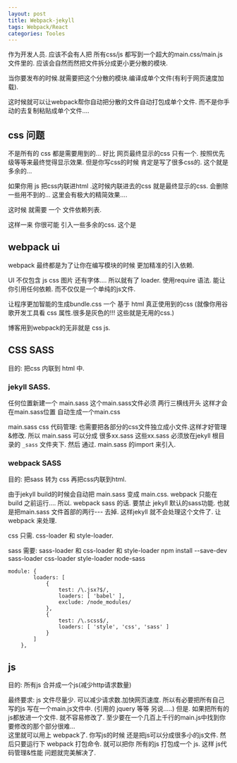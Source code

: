 ```yaml
---
layout: post
title: Webpack-jekyll
tags: Webpack/React
categories: Tooles
---
```


作为开发人员. 应该不会有人把 所有css/js 都写到一个超大的main.css/main.js 文件里的. 应该会自然而然把文件拆分成更小更分散的模块.

当你要发布的时候.就需要把这个分散的模块.编译成单个文件(有利于网页速度加载).

这时候就可以让webpack帮你自动把分散的文件自动打包成单个文件. 而不是你手动的去复制粘贴成单个文件....






## css 问题
不是所有的 css 都是需要用到的...
好比 网页最终显示的css 只有一个.
按照优先级等等来最终觉得显示效果.
但是你写css的时候 肯定是写了很多css的.
这个就是多余的...

如果你用 js 把css内联进html .这时候内联进去的css 就是最终显示的css. 会删除一些用不到的...
这里会有极大的精简效果....





这时候 就需要 一个 文件依赖列表.

这样一来 你很可能 引入一些多余的css.
这个是





## webpack ui
webpack 最终都是为了让你在编写模块的时候 更加精准的引入依赖.



UI 不仅包含 js css 图片 还有字体....
所以就有了 loader.
使用require 语法. 能让你引用任何依赖. 而不仅仅是一个单纯的js文件.


让程序更加智能的生成bundle.css
一个 基于 html 真正使用到的css
(就像你用谷歌开发工具看 css 属性.很多是灰色的!!! 这些就是无用的css.)




















博客用到webpack的无非就是 css js.


## CSS SASS
目的: 把css 内联到 html 中.

### jekyll SASS.
 任何位置新建一个 main.sass
这个main.sass文件必须 两行三横线开头
这样才会在main.sass位置 自动生成一个main.css

main.sass 
css 代码管理:
也需要把各部分的css文件独立成小文件.这样才好管理&修改.
所以 main.sass 可以分成 很多xx.sass
这些xx.sass 必须放在jekyll 根目录的 `_sass` 文件夹下.
然后 通过. main.sass 的import 来引入.




### webpack SASS
目的: 把sass 转为 css 再把css内联到html.

由于jekyll build的时候会自动把 main.sass 变成 main.css.
webpack 只能在 build 之前运行....
所以. webpack sass 的话. 要禁止 jekyll 默认的sass功能.
也就是把main.sass 文件首部的两行--- 去掉.
这样jekyll 就不会处理这个文件了. 
让 webpack 来处理.


css 只需. css-loader 和 style-loader.

sass 需要: sass-loader 和 css-loader 和 style-loader
	npm install --save-dev sass-loader css-loader style-loader node-sass
	
	
	
	
	
	
	module: {
	        loaders: [
	            {
	                test: /\.jsx?$/,
	                loaders: [ 'babel' ],
	                exclude: /node_modules/
	            },
	            {
	                test: /\.scss$/,
	                loaders: [ 'style', 'css', 'sass' ]
	            }
	        ]
	    },















## js
目的: 所有js 合并成一个js(减少http请求数量)

最终要求:
js 文件尽量少. 可以减少请求数.加快网页速度.
所以有必要把所有自己写的js 写在一个main.js文件中.
(引用的 jquery 等等 另说.....)
但是. 如果把所有的js都放进一个文件. 就不容易修改了.
至少要在一个几百上千行的main.js中找到你要修改的那个部分很难...  
这里就可以用上 webpack了.
你写js的时候 还是把js可以分成很多小的js文件.
然后只要运行下 webpack 打包命令.
就可以把你 所有的js 打包成一个 js.
这样 js代码管理&性能 问题就完美解决了.
